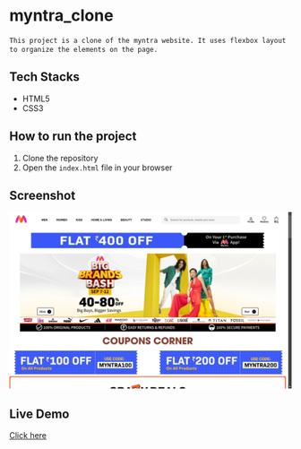 # myntra_clone

    This project is a clone of the myntra website. It uses flexbox layout to organize the elements on the page.

<!-- add tech stacks -->
## Tech Stacks
- HTML5
- CSS3

## How to run the project

1. Clone the repository
2. Open the `index.html` file in your browser

## Screenshot

![Myntra Clone](./clone_myntra.png)

## Live Demo
[Click here](https://rahullkumr.github.io/webtech/)